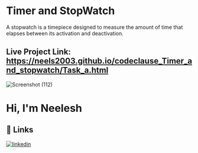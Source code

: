 
# Timer and StopWatch

A stopwatch is a timepiece designed to measure the amount of time that elapses between its activation and deactivation.
## Live Project Link: https://neels2003.github.io/codeclause_Timer_and_stopwatch/Task_a.html
![Screenshot (112)](https://user-images.githubusercontent.com/128200621/235312220-09d6fa70-b373-48d9-a3f4-2afc5eb2c759.png)

# Hi, I'm Neelesh


## 🔗 Links

[![linkedin](https://img.shields.io/badge/linkedin-0A66C2?style=for-the-badge&logo=linkedin&logoColor=white)](https://www.linkedin.com/in/neelesh-deshpande-03997826a/)


